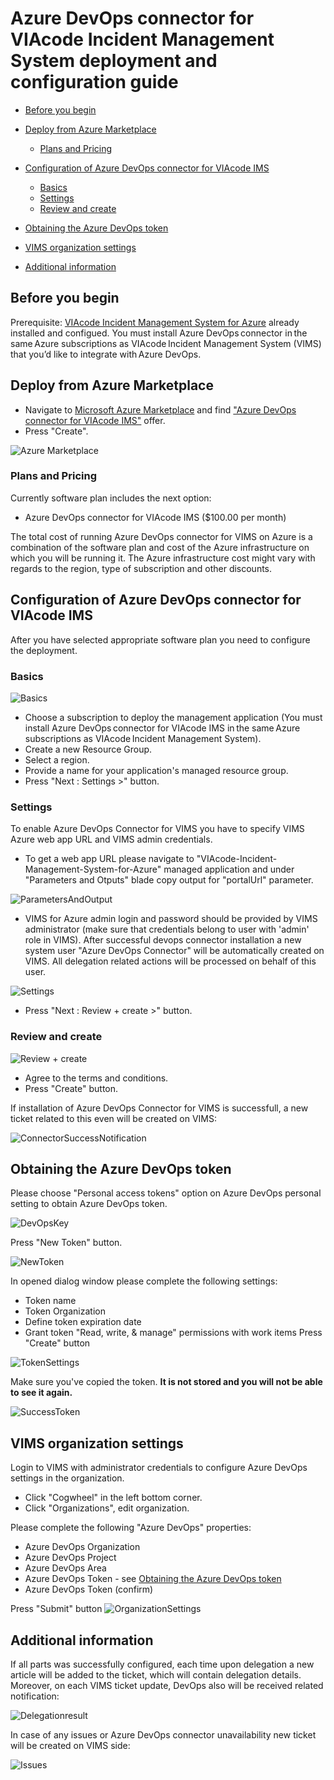 # Azure DevOps connector for VIAcode Incident Management System deployment and configuration guide
<!-- TOC -->
- [Before you begin](#before-you-begin)
- [Deploy from Azure Marketplace](#deploy-from-azure-marketplace)
  - [Plans and Pricing](#plans-and-pricing)

- [Configuration of Azure DevOps connector for VIAcode IMS](#configuration-of-azure-devops-connector-for-viacode-ims)
  - [Basics](#basics)
  - [Settings](#settings)
  - [Review and create](#review-and-create)

- [Obtaining the Azure DevOps token](#obtaining-the-azure-devops-token)

- [VIMS organization settings](#vims-organization-settings)

- [Additional information](#additional-information)

<!-- TOC END -->

## Before you begin

Prerequisite: [VIAcode Incident Management System for Azure](https://azuremarketplace.microsoft.com/en-us/marketplace/apps/viacode_consulting-1089577.viacode-itsm-z?tab=Overview) already installed and configued.
You must install Azure DevOps connector in the same Azure subscriptions as VIAcode Incident Management System (VIMS) that you’d like to integrate with Azure DevOps.

## Deploy from Azure Marketplace

- Navigate to [Microsoft Azure Marketplace](https://azuremarketplace.microsoft.com/) and find ["Azure DevOps connector for VIAcode IMS"](https://azuremarketplace.microsoft.com/en-us/marketplace/apps/viacode_consulting-1089577.vims-azuredevops-preview?tab=Overview&flightCodes=073c61f2-6359-4b50-9e49-76f04063d00c) offer.
- Press "Create".

![Azure Marketplace](./media/devOpsConnector/marketOffer.png)

### Plans and Pricing

Currently software plan includes the next option:

- Azure DevOps connector for VIAcode IMS ($100.00 per month)

The total cost of running Azure DevOps connector for VIMS on Azure is a combination of the software plan and cost of the Azure infrastructure on which you will be running it. The Azure infrastructure cost might vary with regards to the region, type of subscription and other discounts.

## Configuration of Azure DevOps connector for VIAcode IMS

After you have selected appropriate software plan you need to configure the deployment.

### Basics

![Basics](./media/devOpsConnector/basics.png)

- Choose a subscription to deploy the management application (You must install Azure DevOps connector for VIAcode IMS in the same Azure subscriptions as VIAcode Incident Management System).
- Create a new Resource Group.
- Select a region.
- Provide a name for your application's managed resource group.
- Press "Next : Settings >" button.

### Settings

To enable Azure DevOps Connector for VIMS you have to specify VIMS Azure web app URL and VIMS admin credentials.

- To get a web app URL please navigate to "VIAcode-Incident-Management-System-for-Azure" managed application and under "Parameters and Otputs" blade copy output for "portalUrl" parameter.

![ParametersAndOutput](./media/devOpsConnector/paramOutput.png)

- VIMS for Azure admin login and password should be provided by VIMS administrator (make sure that credentials belong to user with 'admin' role in VIMS).
After successful devops connector installation a new system user "Azure DevOps Connector" will be automatically created on VIMS. All delegation related actions will be processed on behalf of this user.

![Settings](./media/devOpsConnector/settings.png)

- Press "Next : Review + create >" button.

### Review and create

![Review + create](./media/devOpsConnector/reviewCreate.png)

- Agree to the terms and conditions.
- Press "Create" button.

If installation of Azure DevOps Connector for VIMS is successfull, a new ticket related to this even will be created on VIMS:

![ConnectorSuccessNotification](./media/devOpsConnector/connectorSuccessNotification.png)

## Obtaining the Azure DevOps token

Please choose "Personal access tokens" option on Azure DevOps personal setting to obtain Azure DevOps token.

![DevOpsKey](./media/devOpsConnector/devOpsKey.png)

Press "New Token" button.

![NewToken](./media/devOpsConnector/newToken.png)

In opened dialog window please complete the following settings:

- Token name
- Token Organization
- Define token expiration date
- Grant token "Read, write, & manage" permissions with work items
Press "Create" button

![TokenSettings](./media/devOpsConnector/tokenSettings.png)

Make sure you've copied the token. **It is not stored and you will not be able to see it again.**

![SuccessToken](./media/devOpsConnector/successToken.png)

## VIMS organization settings

Login to VIMS with administrator credentials to configure Azure DevOps settings in the organization. 

- Click "Cogwheel" in the left bottom corner.
- Click "Organizations", edit organization.

Please complete the following "Azure DevOps" properties:

- Azure DevOps Organization
- Azure DevOps Project
- Azure DevOps Area
- Azure DevOps Token - see [Obtaining the Azure DevOps token](#obtaining-the-azure-devops-token)
- Azure DevOps Token (confirm)

Press "Submit" button
![OrganizationSettings](./media/devOpsConnector/organizationSettings.png)

## Additional information

If all parts was successfully configured, each time upon delegation a new article will be added to the ticket, which will contain delegation details. Moreover, on each VIMS ticket update, DevOps also will be received related notification:

![Delegationresult](./media/devOpsConnector/delegationResult.png)

In case of any issues or Azure DevOps connector unavailability new ticket will be created on VIMS side:

![Issues](./media/devOpsConnector/issues.png)

